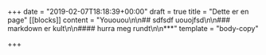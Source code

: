 +++
date = "2019-02-07T18:18:39+00:00"
draft = true
title = "Dette er en page"
[[blocks]]
content = "Yououou\n\n## sdfsdf uouojfsd\n\n### markdown er kult\n\n#### hurra meg rundt\n\n***"
template = "body-copy"

+++
